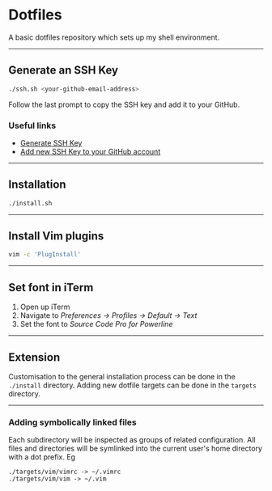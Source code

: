 # Dotfiles

A basic dotfiles repository which sets up my shell environment.

---

## Generate an SSH Key

```sh
./ssh.sh <your-github-email-address>
```
Follow the last prompt to copy the SSH key and add it to your GitHub.

### Useful links

- [Generate SSH Key](https://docs.github.com/en/authentication/connecting-to-github-with-ssh/generating-a-new-ssh-key-and-adding-it-to-the-ssh-agent#generating-a-new-ssh-key)
- [Add new SSH Key to your GitHub account](https://docs.github.com/en/authentication/connecting-to-github-with-ssh/adding-a-new-ssh-key-to-your-github-account)

---

## Installation

```sh
./install.sh
```

---

## Install Vim plugins

```sh
vim -c 'PlugInstall'
```

---

## Set font in iTerm

1. Open up iTerm
2. Navigate to *Preferences -> Profiles -> Default -> Text*
3. Set the font to *Source Code Pro for Powerline*

---

## Extension

Customisation to the general installation process can be done in the `./install` directory. Adding new
dotfile targets can be done in the `targets` directory.

---

### Adding symbolically linked files
Each subdirectory will be inspected as groups of related configuration. All files and directories will be symlinked into
the current user's home directory with a dot prefix. Eg

```
./targets/vim/vimrc -> ~/.vimrc
./targets/vim/vim -> ~/.vim
```
